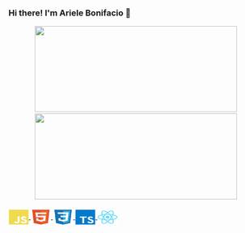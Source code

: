### Hi there! I'm Ariele Bonifacio 👋

<div align="center">
  <a href="https://github.com/bonieasy">
  <img height="170em" width="400em" src="https://github-readme-stats.vercel.app/api?username=bonieasy&show_icons=true&theme=apprentice&hide_border&include_all_commits=true&count_private=true"/>
  <img height="170em" width="400em" src="https://github-readme-stats.vercel.app/api/top-langs/?username=bonieasy&layout=compact&langs_count=7&theme=apprentice&hide_border"/>
</div>
  
  <div style="display: inline_block"><br>
  <img align="center" alt="Boni-Js" height="30" width="40" src="https://raw.githubusercontent.com/devicons/devicon/master/icons/javascript/javascript-plain.svg">
 
  <img align="center" alt="Boni-HTML" height="30" width="40" src="https://raw.githubusercontent.com/devicons/devicon/master/icons/html5/html5-original.svg">
  <img align="center" alt="Boni-CSS" height="30" width="40" src="https://raw.githubusercontent.com/devicons/devicon/master/icons/css3/css3-original.svg">
  <img align="center" alt="Boni-TypeScript" height="30" width="40" src="https://raw.githubusercontent.com/devicons/devicon/master/icons/typescript/typescript-original.svg">
  <img align="center" alt="Boni-React" height="30" width="40" src="https://raw.githubusercontent.com/devicons/devicon/master/icons/react/react-original.svg">
    <br><br>
  
</div>
